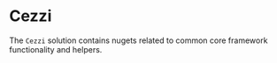 # Cezzi
The `Cezzi` solution contains nugets related to common core framework functionality and helpers.  
